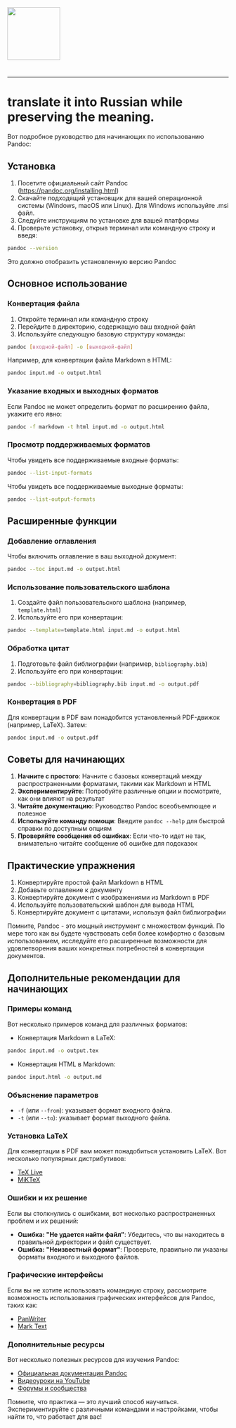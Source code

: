 <img src="https://r2cdn.perplexity.ai/pplx-full-logo-primary-dark%402x.png" class="logo" width="120"/>

# 

---

# translate it into Russian while preserving the meaning.

Вот подробное руководство для начинающих по использованию Pandoc:

## Установка

1. Посетите официальный сайт Pandoc (https://pandoc.org/installing.html)
2. Скачайте подходящий установщик для вашей операционной системы (Windows, macOS или Linux). Для Windows используйте .msi файл.
3. Следуйте инструкциям по установке для вашей платформы
4. Проверьте установку, открыв терминал или командную строку и введя:

```bash
pandoc --version
```

Это должно отобразить установленную версию Pandoc

## Основное использование

### Конвертация файла

1. Откройте терминал или командную строку
2. Перейдите в директорию, содержащую ваш входной файл
3. Используйте следующую базовую структуру команды:

```bash
pandoc [входной-файл] -o [выходной-файл]
```

Например, для конвертации файла Markdown в HTML:

```bash
pandoc input.md -o output.html
```


### Указание входных и выходных форматов

Если Pandoc не может определить формат по расширению файла, укажите его явно:

```bash
pandoc -f markdown -t html input.md -o output.html
```


### Просмотр поддерживаемых форматов

Чтобы увидеть все поддерживаемые входные форматы:

```bash
pandoc --list-input-formats
```

Чтобы увидеть все поддерживаемые выходные форматы:

```bash
pandoc --list-output-formats
```


## Расширенные функции

### Добавление оглавления

Чтобы включить оглавление в ваш выходной документ:

```bash
pandoc --toc input.md -o output.html
```


### Использование пользовательского шаблона

1. Создайте файл пользовательского шаблона (например, `template.html`)
2. Используйте его при конвертации:

```bash
pandoc --template=template.html input.md -o output.html
```


### Обработка цитат

1. Подготовьте файл библиографии (например, `bibliography.bib`)
2. Используйте его при конвертации:

```bash
pandoc --bibliography=bibliography.bib input.md -o output.pdf
```


### Конвертация в PDF

Для конвертации в PDF вам понадобится установленный PDF-движок (например, LaTeX). Затем:

```bash
pandoc input.md -o output.pdf
```


## Советы для начинающих

1. **Начните с простого**: Начните с базовых конвертаций между распространенными форматами, такими как Markdown и HTML
2. **Экспериментируйте**: Попробуйте различные опции и посмотрите, как они влияют на результат
3. **Читайте документацию**: Руководство Pandoc всеобъемлющее и полезное
4. **Используйте команду помощи**: Введите `pandoc --help` для быстрой справки по доступным опциям
5. **Проверяйте сообщения об ошибках**: Если что-то идет не так, внимательно читайте сообщение об ошибке для подсказок

## Практические упражнения

1. Конвертируйте простой файл Markdown в HTML
2. Добавьте оглавление к документу
3. Конвертируйте документ с изображениями из Markdown в PDF
4. Используйте пользовательский шаблон для вывода HTML
5. Конвертируйте документ с цитатами, используя файл библиографии

Помните, Pandoc - это мощный инструмент с множеством функций. По мере того как вы будете чувствовать себя более комфортно с базовым использованием, исследуйте его расширенные возможности для удовлетворения ваших конкретных потребностей в конвертации документов.

## Дополнительные рекомендации для начинающих

### Примеры команд

Вот несколько примеров команд для различных форматов:

- Конвертация Markdown в LaTeX:
```bash
pandoc input.md -o output.tex
```

- Конвертация HTML в Markdown:
```bash
pandoc input.html -o output.md
```

### Объяснение параметров

- `-f` (или `--from`): указывает формат входного файла.
- `-t` (или `--to`): указывает формат выходного файла.

### Установка LaTeX

Для конвертации в PDF вам может понадобиться установить LaTeX. Вот несколько популярных дистрибутивов:

- [TeX Live](https://www.tug.org/texlive/)
- [MiKTeX](https://miktex.org/)

### Ошибки и их решение

Если вы столкнулись с ошибками, вот несколько распространенных проблем и их решений:

- **Ошибка: "Не удается найти файл"**: Убедитесь, что вы находитесь в правильной директории и файл существует.
- **Ошибка: "Неизвестный формат"**: Проверьте, правильно ли указаны форматы входного и выходного файлов.

### Графические интерфейсы

Если вы не хотите использовать командную строку, рассмотрите возможность использования графических интерфейсов для Pandoc, таких как:

- [PanWriter](https://panwriter.com/)
- [Mark Text](https://marktext.github.io/)

### Дополнительные ресурсы

Вот несколько полезных ресурсов для изучения Pandoc:

- [Официальная документация Pandoc](https://pandoc.org/)
- [Видеоуроки на YouTube](https://www.youtube.com/results?search_query=pandoc)
- [Форумы и сообщества](https://stackoverflow.com/questions/tagged/pandoc)

Помните, что практика — это лучший способ научиться. Экспериментируйте с различными командами и настройками, чтобы найти то, что работает для вас!

